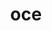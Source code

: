 ---
title: "oce"
layout: cache
category: package
meta: {"versions": ["0.18.3"], "compilers": ["gcc@7.5.0", "gcc@8.1.0", "gcc@8.3.1", "gcc@9.3.0"]}
spec_files: 
 - spec-0.json
 - spec-1.json
 - spec-2.json
 - spec-3.json
 - spec-4.json
 - spec-5.json
 - spec-6.json
 - spec-7.json
 - spec-8.json
 - spec-9.json
 - spec-10.json
 - spec-11.json
spec_names:
 - 'oce@0.18.3%gcc@9.3.0~X11+tbb arch=linux-ubuntu20.04-x86_64 ^intel-tbb@2020.3%gcc@9.3.0+shared+tm cxxstd=default patches=62ba015,ce1fb16,d62cb66 arch=linux-ubuntu20.04-x86_64'
 - 'oce@0.18.3%gcc@8.1.0~X11+tbb arch=linux-rhel7-ppc64le ^intel-tbb@2020.3%gcc@8.1.0+shared+tm cxxstd=default patches=62ba015,ce1fb16 arch=linux-rhel7-ppc64le'
 - 'oce@0.18.3%gcc@7.5.0~X11+tbb arch=linux-ubuntu18.04-ppc64le ^intel-tbb@2020.3%gcc@7.5.0+shared+tm cxxstd=default patches=62ba015,ce1fb16,d62cb66 arch=linux-ubuntu18.04-ppc64le'
 - 'oce@0.18.3%gcc@8.1.0~X11+tbb arch=linux-rhel7-x86_64 ^intel-tbb@2020.3%gcc@8.1.0+shared+tm cxxstd=default patches=62ba015,ce1fb16 arch=linux-rhel7-x86_64'
 - 'oce@0.18.3%gcc@7.5.0~X11+tbb arch=linux-ubuntu18.04-x86_64 ^intel-tbb@2020.3%gcc@7.5.0+shared+tm cxxstd=default patches=62ba015,ce1fb16,d62cb66 arch=linux-ubuntu18.04-x86_64'
 - 'oce@0.18.3%gcc@8.1.0~X11+tbb arch=linux-rhel7-ppc64le ^intel-tbb@2020.3%gcc@8.1.0+shared+tm cxxstd=default patches=62ba015,ce1fb16,d62cb66 arch=linux-rhel7-ppc64le'
 - 'oce@0.18.3%gcc@7.5.0~X11+tbb arch=linux-ubuntu18.04-x86_64 ^intel-tbb@2020.3%gcc@7.5.0+shared+tm cxxstd=default patches=62ba015,ce1fb16 arch=linux-ubuntu18.04-x86_64'
 - 'oce@0.18.3%gcc@8.3.1~X11+tbb arch=linux-rhel8-x86_64 ^intel-tbb@2020.3%gcc@8.3.1+shared+tm cxxstd=default patches=62ba015,ce1fb16,d62cb66 arch=linux-rhel8-x86_64'
 - 'oce@0.18.3%gcc@8.3.1~X11+tbb arch=linux-rhel8-ppc64le ^intel-tbb@2020.3%gcc@8.3.1+shared+tm cxxstd=default patches=62ba015,ce1fb16,d62cb66 arch=linux-rhel8-ppc64le'
 - 'oce@0.18.3%gcc@9.3.0~X11+tbb arch=linux-ubuntu20.04-ppc64le ^intel-tbb@2020.3%gcc@9.3.0+shared+tm cxxstd=default patches=62ba015,ce1fb16,d62cb66 arch=linux-ubuntu20.04-ppc64le'
 - 'oce@0.18.3%gcc@7.5.0~X11+tbb arch=linux-ubuntu18.04-ppc64le ^intel-tbb@2020.3%gcc@7.5.0+shared+tm cxxstd=default patches=62ba015,ce1fb16 arch=linux-ubuntu18.04-ppc64le'
 - 'oce@0.18.3%gcc@8.1.0~X11+tbb arch=linux-rhel7-x86_64 ^intel-tbb@2020.3%gcc@8.1.0+shared+tm cxxstd=default patches=62ba015,ce1fb16,d62cb66 arch=linux-rhel7-x86_64'
---